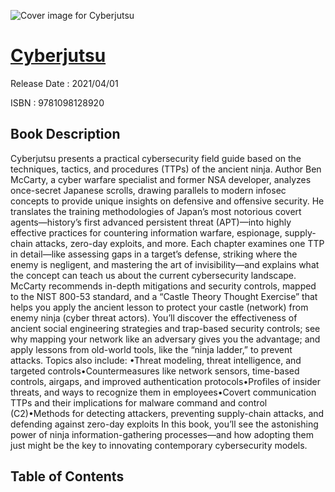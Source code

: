 ![Cover image for Cyberjutsu](https://imgdetail.ebookreading.net/cover/cover/202109/EB9781098128920.jpg)

[Cyberjutsu](https://ebookreading.net/view/book/Cyberjutsu-EB9781098128920_1.html "Cyberjutsu")
====================================================================================================================

Release Date : 2021/04/01

ISBN : 9781098128920

Book Description
-----------------

Cyberjutsu presents a practical cybersecurity field guide based on the techniques, tactics, and procedures (TTPs) of the ancient ninja. Author Ben McCarty, a cyber warfare specialist and former NSA developer, analyzes once-secret Japanese scrolls, drawing parallels to modern infosec concepts to provide unique insights on defensive and offensive security. He translates the training methodologies of Japan’s most notorious covert agents—history’s first advanced persistent threat (APT)—into highly effective practices for countering information warfare, espionage, supply-chain attacks, zero-day exploits, and more.
Each chapter examines one TTP in detail—like assessing gaps in a target’s defense, striking where the enemy is negligent, and mastering the art of invisibility—and explains what the concept can teach us about the current cybersecurity landscape. McCarty recommends in-depth mitigations and security controls, mapped to the NIST 800-53 standard, and a “Castle Theory Thought Exercise” that helps you apply the ancient lesson to protect your castle (network) from enemy ninja (cyber threat actors). You’ll discover the effectiveness of ancient social engineering strategies and trap-based security controls; see why mapping your network like an adversary gives you the advantage; and apply lessons from old-world tools, like the “ninja ladder,” to prevent attacks.
Topics also include:
•Threat modeling, threat intelligence, and targeted controls•Countermeasures like network sensors, time-based controls, airgaps, and improved authentication protocols•Profiles of insider threats, and ways to recognize them in employees•Covert communication TTPs and their implications for malware command and control (C2)•Methods for detecting attackers, preventing supply-chain attacks, and defending against zero-day exploits 
In this book, you’ll see the astonishing power of ninja information-gathering processes—and how adopting them just might be the key to innovating contemporary cybersecurity models.


Table of Contents
-----------------

